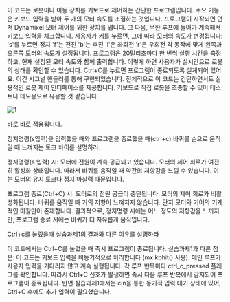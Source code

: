 이 코드는 로봇이나 이동 장치를 키보드로 제어하는 간단한 프로그램입니다. 주요 기능은 키보드 입력을 받아 두 개의 모터 속도를 조절하는 것입니다.
프로그램이 시작되면 먼저 Dynamixel 모터 제어를 위한 장치를 엽니다. 그 다음, 무한 루프에 들어가 계속해서 키보드 입력을 체크합니다.
사용자가 키를 누르면, 그에 따라 모터의 속도가 변경됩니다:
's'를 누르면 정지
'f'는 전진
'b'는 후진
'l'은 좌회전
'r'은 우회전
각 동작에 맞게 왼쪽과 오른쪽 모터의 속도가 설정됩니다.
프로그램은 20밀리초마다 한 번씩 실행 시간을 측정하고, 현재 설정된 모터 속도와 함께 출력합니다. 이렇게 하면 사용자가 실시간으로 로봇의 상태를 확인할 수 있습니다.
Ctrl+C를 누르면 프로그램이 종료되도록 설계되어 있어요. 이건 시그널 핸들러를 통해 구현되었습니다.
전체적으로 이 코드는 간단하면서도 실용적인 로봇 제어 인터페이스를 제공합니다. 키보드로 직접 로봇을 조종할 수 있어 테스트나 데모용으로 유용할 것 같습니다.

![1](https://github.com/user-attachments/assets/46f26a69-727f-4f75-b0e4-88aa2f862f8a)

바로 바로 적용됩니다.

정지명령(s입력)을 입력했을 때와 프로그램을 종료했을 때(ctrl+c)
바퀴를 손으로 움직일 때 느껴지는 토크 차이를 설명하라.

정지명령(s 입력) 시:
  모터에 전원이 계속 공급되고 있습니다.
  모터의 제어 회로가 여전히 활성화 상태입니다.
  따라서 바퀴를 움직일 때 약간의 저항감을 느낄 수 있습니다.
  이는 모터의 유지 토크나 정지 마찰력 때문입니다.
  
프로그램 종료(Ctrl+C) 시:
  모터로의 전원 공급이 중단됩니다.
  모터의 제어 회로가 비활성화됩니다.
  바퀴를 움직일 때 거의 저항이 느껴지지 않습니다.
  단지 모터와 기어의 기계적인 마찰만이 존재합니다.
  결과적으로, 정지명령 시에는 어느 정도의 저항감을 느끼지만, 프로그램 종료 시에는 바퀴가 더 자유롭게 움직입니다.

Ctrl+c를 눌렀을때 실습과제1의 결과와 다른 이유를 설명하라

이 코드에서는 Ctrl+C를 눌렀을 때 즉시 프로그램이 종료됩니다. 
실습과제1과 다른 점은:
  이 코드는 키보드 입력을 비동기적으로 처리합니다 (mx.kbhit() 사용).
  메인 루프가 사용자 입력을 기다리지 않고 계속 실행됩니다.
  각 루프 반복마다 ctrl_c_pressed 플래그를 확인합니다.
  따라서 Ctrl+C 신호가 발생하면 즉시 다음 루프 반복에서 감지되어 프로그램이 종료됩니다. 
  반면 실습과제1에서는 cin을 통한 동기적 입력 대기 상태에 있어, Ctrl+C 후에도 추가 입력이 필요했습니다.




